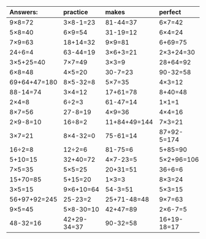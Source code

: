 | Answers: | practice | makes | perfect | ! |
| :--- | :--- | :--- | :--- | :--- |
| 9×8=72 | 3×8-1=23 | 81-44=37 | 6×7=42 | 3×4+28=40 | 
| 5×8=40 | 6×9=54 | 31-19=12 | 6×4=24 | 18÷9=2 | 
| 7×9=63 | 18+14=32 | 9×9=81 | 6+69=75 | 8×4-5=27 | 
| 24÷6=4 | 63-44=19 | 3×6+3=21 | 2×3+24=30 | 34+52+70=156 | 
| 3×5+25=40 | 7×7=49 | 3×3=9 | 28+64=92 | 7×2=14 | 
| 6×8=48 | 4×5=20 | 30-7=23 | 90-32=58 | 2×2=4 | 
| 69+64+47=180 | 8×5-32=8 | 5×7=35 | 4×3=12 | 65+28+68=161 | 
| 88-14=74 | 3×4=12 | 17+61=78 | 8+40=48 | 4×4-4=12 | 
| 2×4=8 | 6÷2=3 | 61-47=14 | 1×1=1 | 9×6=54 | 
| 8×7=56 | 27-8=19 | 4×9=36 | 4×4=16 | 41+3=44 | 
| 2×9-8=10 | 16÷8=2 | 11+84+49=144 | 7×3=21 | 14÷2=7 | 
| 3×7=21 | 8×4-32=0 | 75-61=14 | 87+92-5=174 | 98-63=35 | 
| 16÷2=8 | 12÷2=6 | 81-75=6 | 5+85=90 | 5×2=10 | 
| 5+10=15 | 32+40=72 | 4×7-23=5 | 5×2+96=106 | 21+38=59 | 
| 7×5=35 | 5×5=25 | 20+31=51 | 36÷6=6 | 8×2+54=70 | 
| 15+70=85 | 5+15=20 | 1×3=3 | 8×3=24 | 72-42=30 | 
| 3×5=15 | 9×6+10=64 | 54-3=51 | 5×3=15 | 8+53=61 | 
| 56+97+92=245 | 25-23=2 | 25+71-48=48 | 9×7=63 | 7×6=42 | 
| 9×5=45 | 5×8-30=10 | 42+47=89 | 2×6-7=5 | 30÷6=5 | 
| 48-32=16 | 42+29-34=37 | 90-32=58 | 16+19-18=17 | 5×9=45 | 
